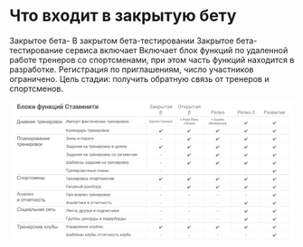 # Что входит в закрытую бету

Закрытое бета-
В закрытом бета-тестировании 
Закрытое бета-тестирование сервиса включает 
Включает блок функций по удаленной работе тренеров со спортсменами, при этом часть функций находится в разработке. Регистрация по приглашениям, число участников ограничено. Цель стадии: получить обратную связь от тренеров и спортсменов.


![Functions](/assets/Staminity_functions_stages.png)